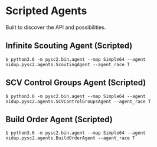 Scripted Agents
===============

Built to discover the API and possibilities.

Infinite Scouting Agent (Scripted)
----------------------------------

```
$ python3.6 -m pysc2.bin.agent --map Simple64 --agent nidup.pysc2.agents.ScoutingAgent --agent_race T
```

SCV Control Groups Agent (Scripted)
-----------------------------------

```
$ python3.6 -m pysc2.bin.agent --map Simple64 --agent nidup.pysc2.agents.SCVControlGroupsAgent --agent_race T
```

Build Order Agent (Scripted)
----------------------------

```
$ python3.6 -m pysc2.bin.agent --map Simple64 --agent nidup.pysc2.agents.BuildOrderAgent --agent_race T
```
